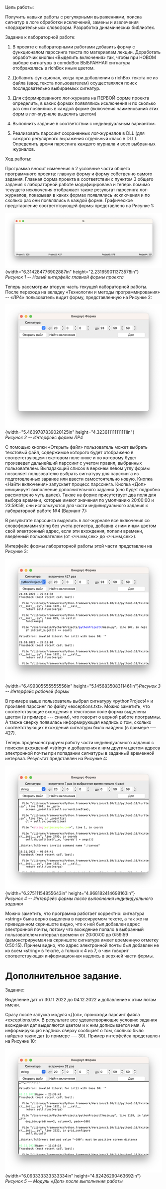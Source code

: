 Цель работы:

Получить навыки работы с регулярными выражениями, поиска сигнатур в логе
обработки исключений, замены и извлечения «подозрительных» словоформ.
Разработка динамических библиотек.

Задание к лабораторной работе:

1.  В проекте с лабораторными работами добавить форму с функционалом
    парссинга текста по материалам лекции. Доработать обработчик кнопки
    «Выделить включения» так, чтобы при НОВОМ выборе сигнатуры в
    comdoBox ВЫБРАННАЯ сигнатура отображалась в richBox иным цветом.

2.  Добавить функционал, когда при добавлении в richBox текста не из
    файла (ввод текста пользователем) осуществлялся поиск
    последовательно выбираемых сигнатур.

3.  Для сформированного лог-журнала на ПЕРВОЙ форме проекта определить,
    в каких формах появлялись исключения и по сколько раз они появились
    в каждой форме (включения наименований этих форм в лог-журнале
    выделить цветом)

4.  Выполнить задание в соответствии с индивидуальным вариантом.

5.  Реализовать парссинг сохраненных лог-журналов в DLL (для каждого
    регулярного выражения отдельный класс в DLL). Определить время
    парссинга каждого журнала и всех выбранных журналов.

Ход работы:

Программа вносит изменения в 2 условные части общего программного
проекта: главную форму и форму собственно самого задания. Главная форма
проекта в соответствии с пунктом 3 общего задания к лабораторной работе
модифицирована и теперь помимо текущего исключения отображает также
результат парссинга лог-журналов, показывая в каких формах появлялись
исключения и по сколько раз они появлялись в каждой форме. Графическое
представление соответствующей формы представлено на Рисунке 1:

![](media/image1.png){width="6.314284776902887in"
height="2.231659011373578in"}\
*Рисунок 1 -- Новый интерфейс главной формы проекта*

Теперь рассмотрим вторую часть текущей лабораторной работы. После
перехода на вкладку «Технологии и методы программирования» -- «ЛР4»
пользователь видит форму, представленную на Рисунке 2:

![](media/image2.png){width="5.4609787839020125in"
height="4.323611111111111in"}\
*Рисунок 2 -- Интерфейс формы ЛР4*

С помощью кнопки «Открыть файл» пользователь может выбрать текстовый
файл, содержимое которого будет отображено в соответствующем текстовом
поле ниже и по которому будет произведет дальнейший парссинг с учетом
правил, выбранных пользователем. Выпадающий список в верхнем левом углу
формы позволяет пользователю выбрать сигнатуру для парссинга из
подготовленных заранее или ввести самостоятельно новую. Кнопка «Найти
включения» запускает процесс парссинга. Кнопка «Доп» инициирует
выполнение дополнительного задания (оно будет подробно рассмотрено чуть
далее). Также на форме присутствует два поля для выбора времени, которые
имеют значения по умолчанию 20:00:00 и 23:59:59, они используются для
части индивидуального задания к лабораторной работе №4 (Вариант 7):

В результате парссинга выделить в лог-журнале все включения со
словоформами string без учета регистра, добавив к ним иным цветом свой
электронный адрес, если эти вхождения, попали времени, введённый
пользователем (от \<чч.мм,сек\> до \<чч.мм,сек\>).

Интерфейс формы лабораторной работы этой части представлен на Рисунке 3:

![](media/image3.png){width="6.499305555555556in"
height="5.145683508311461in"}*Рисунок 3 -- Интерфейс рабочей формы*

В примере выше пользователь выбрал сигнатуру «pythonProject4» и произвел
парссинг по файлу «exceptions.txt». Можно заметить, что соответствующие
вхождения в текстовом поле формы выделены цветом (в примере --- синим),
что говорит о верной работе программы. А также сверху появилась
информирующая надпись о том, сколько соответствующих вхождений сигнатуры
было найдено (в примере --- 427).

Теперь продемонстрируем работу части индивидуального задания с поиском
вхождений «string» и добавления к ним другим цветом адреса электронной
почты при попадании сигнатуры в заданный временной интервал. Результат
представлен на Рисунке 4:

![](media/image4.png){width="6.27511154855643in"
height="4.968182414698163in"}\
*Рисунок 4 -- Интерфейс формы после выполнения индивидуального задания*

Можно заметить, что программа работает корректно: сигнатура «string»
была верно выделена в парссируемом тексте, а так же на приведенном
скриншоте видно, что к ней был добавлен адрес электронной почты, потому
что вхождение попало в выбранный пользователем интервал времени от
20:00:00 до 0:59:59 (демонстрируемая на скриншоте сигнатура имеет
временную отметку 0:50:15). Причем видно, что адрес электронной почты
был добавлен не ко всем «string» в тексте, а только к 4 из 7, о чем
говорит соответствующая информационная надпись в верхней части формы.

# Дополнительное задание.

Задание:

Выделение дат от 30.11.2022 до 04.12.2022 и добавление к этим логам
имени.

Сразу после запуска модуля «Доп», происходи парсинг файла
«exceptions.txt». В результате все удовлетворяющие условию задания
вхождения дат выделяются цветом и к ним дописывается имя. А
информирующая надпись сверху сообщает о том, сколько было найдено таких
дат (в примере --- 30). Пример интерфейса представлен на Рисунке 10:

![](media/image5.png){width="6.093333333333334in"
height="4.82426290463692in"}\
*Рисунок 5 -- Модуль «Доп» после выполнения работы*
